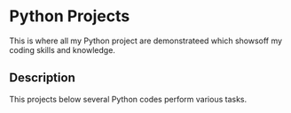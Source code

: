 # Python Projects

This is where all my Python project are demonstrateed which showsoff my coding skills and knowledge.

## Description

This projects below several Python codes  perform various tasks. 

